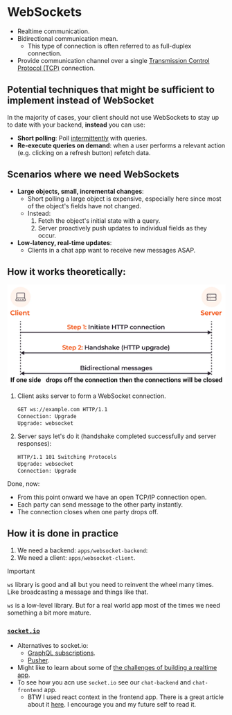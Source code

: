 # WebSockets

- Realtime communication.
- Bidirectional communication mean.
  - This type of connection is often referred to as full-duplex connection.
- Provide communication channel over a single [Transmission Control Protocol (TCP)](https://github.com/kasir-barati/html-css/tree/main/05-the-browser-and-the-dom#tcpip-model) connection.

## Potential techniques that might be sufficient to implement instead of WebSocket

In the majority of cases, your client should not use WebSockets to stay up to date with your backend, **instead** you can use:

- **Short polling**: Poll [intermittently](https://dictionary.cambridge.org/dictionary/english/intermittently) with queries.
- **Re-execute queries on demand**: when a user performs a relevant action (e.g. clicking on a refresh button) refetch data.

## Scenarios where we need WebSockets

- **Large objects, small, incremental changes**:
  - Short polling a large object is expensive, especially here since most of the object's fields have not changed.
  - Instead:
    1. Fetch the object's initial state with a query.
    2. Server proactively push updates to individual fields as they occur.
- **Low-latency, real-time updates**:
  - Clients in a chat app want to receive new messages ASAP.

## How it works theoretically:

![How server and client form a websocket connection infographic](./assets/how-websocket-connection-is-formed.png)

1. Client asks server to form a WebSocket connection.

   ```http
   GET ws://example.com HTTP/1.1
   Connection: Upgrade
   Upgrade: websocket
   ```

2. Server says let's do it (handshake completed successfully and server responses):

   ```http
   HTTP/1.1 101 Switching Protocols
   Upgrade: websocket
   Connection: Upgrade
   ```

Done, now:

- From this point onward we have an open TCP/IP connection open.
- Each party can send message to the other party instantly.
- The connection closes when one party drops off.

## How it is done in practice

1. We need a backend: `apps/websocket-backend`:
2. We need a client: `apps/websocket-client`.

> [!IMPORTANT]
>
> `ws` library is good and all but you need to reinvent the wheel many times. Like broadcasting a message and things like that.
>
> `ws` is a low-level library. But for a real world app most of the times we need something a bit more mature.

### [`socket.io`](https://socket.io/)

- Alternatives to socket.io:
  - [GraphQL subscriptions](https://github.com/kasir-barati/graphql/blob/main/docs/subscription.md).
  - [Pusher](https://pusher.com/).
- Might like to learn about some of [the challenges of building a realtime app](https://www.infoq.com/articles/challenges-realtime-chat-service-pusher/).
- To see how you acn use `socket.io` see our `chat-backend` and `chat-frontend` app.
  - BTW I used react context in the frontend app. There is a great article about it [here](https://kentcdodds.com/blog/how-to-use-react-context-effectively). I encourage you and my future self to read it.
